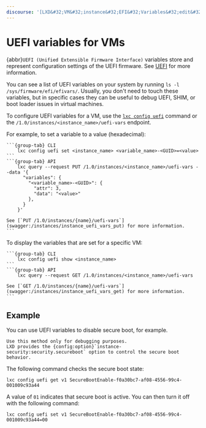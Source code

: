 ```yaml
---
discourse: '[LXD&#32;VM&#32;instance&#32;EFI&#32;Variables&#32;edit&#32;CLI](42313)'
---
```


# UEFI variables for VMs

{abbr}`UEFI (Unified Extensible Firmware Interface)` variables store and represent configuration settings of the UEFI firmware.
See [UEFI](https://en.wikipedia.org/wiki/UEFI) for more information.

You can see a list of UEFI variables on your system by running `ls -l /sys/firmware/efi/efivars/`.
Usually, you don't need to touch these variables, but in specific cases they can be useful to debug UEFI, SHIM, or boot loader issues in virtual machines.

To configure UEFI variables for a VM, use the [`lxc config uefi`](lxc_config_uefi.md) command or the `/1.0/instances/<instance_name>/uefi-vars` endpoint.

For example, to set a variable to a value (hexadecimal):

````{tabs}
```{group-tab} CLI
    lxc config uefi set <instance_name> <variable_name>-<GUID>=<value>
```
```{group-tab} API
    lxc query --request PUT /1.0/instances/<instance_name>/uefi-vars --data '{
      "variables": {
        "<variable_name>-<GUID>": {
          "attr": 3,
          "data": "<value>"
        },
      }
    }'

See [`PUT /1.0/instances/{name}/uefi-vars`](swagger:/instances/instance_uefi_vars_put) for more information.
```
````

To display the variables that are set for a specific VM:

````{tabs}
```{group-tab} CLI
    lxc config uefi show <instance_name>
```
```{group-tab} API
    lxc query --request GET /1.0/instances/<instance_name>/uefi-vars

See [`GET /1.0/instances/{name}/uefi-vars`](swagger:/instances/instance_uefi_vars_get) for more information.
```
````

## Example

You can use UEFI variables to disable secure boot, for example.

```{important}
Use this method only for debugging purposes.
LXD provides the {config:option}`instance-security:security.secureboot` option to control the secure boot behavior.
```

The following command checks the secure boot state:

    lxc config uefi get v1 SecureBootEnable-f0a30bc7-af08-4556-99c4-001009c93a44

A value of `01` indicates that secure boot is active.
You can then turn it off with the following command:

    lxc config uefi set v1 SecureBootEnable-f0a30bc7-af08-4556-99c4-001009c93a44=00

